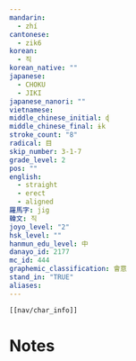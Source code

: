 ```yaml
---
mandarin:
  - zhí
cantonese:
  - zik6
korean:
  - 직
korean_native: ""
japanese:
  - CHOKU
  - JIKI
japanese_nanori: ""
vietnamese:
middle_chinese_initial: ɖ
middle_chinese_final: ɨk
stroke_count: "8"
radical: 目
skip_number: 3-1-7
grade_level: 2
pos: ""
english:
  - straight
  - erect
  - aligned
羅馬字: jig
韓文: 직
joyo_level: "2"
hsk_level: ""
hanmun_edu_level: 中
danayo_id: 2177
mc_id: 444
graphemic_classification: 會意
stand_in: "TRUE"
aliases:
---
```

```meta-bind-embed
[[nav/char_info]]
```

# Notes
